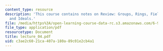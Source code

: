 ```yaml
---
content_type: resource
description: 'This course contains notes on Review: Groups, Rings, Fields, and Polynomials
  and Ideals.'
file: /media/https%3A/open-learning-course-data-rc.s3.amazonaws.com/6-972-algebraic-techniques-and-semidefinite-optimization-spring-2006/c3ae2c6021ca407a180a89c01e2cb4a1_lecture_04.pdf
file_type: application/pdf
resourcetype: Document
title: lecture_04.pdf
uid: c3ae2c60-21ca-407a-180a-89c01e2cb4a1
---
```

